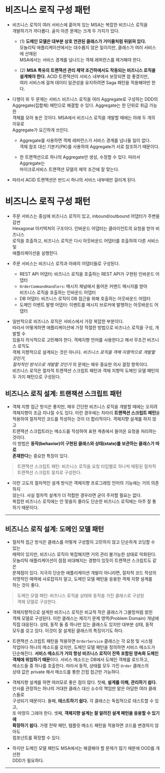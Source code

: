 # 비즈니스 로직 구성 패턴

- 비즈니스 로직이 여러 서비스에 흩어져 있는 MSA는 복잡한 비즈니스 로직을  
  개발하기가 까다롭다. 골치 아픈 문제는 크게 두 가지가 있다.

  - (1) **도메인 모델은 대부분 상호 연관된 클래스가 거미줄처럼 뒤얽혀 있다.**  
    모놀리틱 애플리케이션에서는 대수롭지 않은 일이지만, 클래스가 여러 서비스에 산재된  
    MSA에서는 서비스 경계를 넘나드는 객체 레퍼런스를 제거해야 한다.

  - (2) **MSA 특유의 트랜잭션 관리 제약 조건하에서도 작동되는 비즈니스 로직을**  
    **설계해야 한다.** ACID 트랜잭션이 서비스 내부에서 보장되면 참 좋겠지만,  
    여러 서비스에 걸쳐 데이터 일관성을 유지하려면 Saga 패턴을 적용해야만 한다.

- 다행이 위 두 문제는 서비스 비즈니스 로직을 여러 Aggregate로 구성하는 DDD의  
  Aggregate(집합체) 패턴으로 해결할 수 있다. Aggregate는 한 단위로 취급 가능한  
  객체를 모아 놓은 것이다. MSA에서 비즈니스 로직을 개발할 때에는 아래 두 개의 이유로  
  Aggregate가 요긴하게 쓰인다.

  - Aggregate를 사용하면 객체 레퍼런스가 서비스 경계를 넘나들 일이 없다.  
    객체 참조 대신 기본키(PK)를 사용하여 Aggregate가 서로 참조하기 때문이다.

  - 한 트랜잭션으로 하나의 Aggregate만 생성, 수정할 수 있다. 따라서 Aggregate는  
    마이크로서비스 트랜잭션 모델의 제약 조건에 잘 맞는다.

- 따라서 ACID 트랜잭션은 반드시 하나의 서비스 내부에만 걸리게 된다.

# 비즈니스 로직 구성 패턴

- 주문 서비스는 중심에 비즈니스 로직이 있고, inbound/outbound 어댑터가 주변을 감싼  
  Hexagonal 아키텍쳐의 구조이다. 인바운드 어댑터는 클라이언트의 요청을 받아 비즈니스  
  로직을 호출하고, 비즈니스 로직은 다시 아웃바운드 어댑터를 호출하여 다른 서비스 및  
  애플리케이션을 실행한다.

- 주문 서비스는 비즈니스 로직과 아래의 어댑터들로 구성된다.

  - REST API 어댑터: 비즈니스 로직을 호출하는 REST API가 구현된 인바운드 어댑터
  - `OrderCommandHandlers`: 메시지 채널에서 들어온 커맨드 메시지를 받아  
    비즈니스 로직을 호출하는 인바운드 어댑터
  - DB 어댑터: 비즈니스 로직이 DB 접근을 위해 호출하는 아웃바운드 어댑터
  - 도메인 이벤트 발행 어댑터: 이벤트를 메시지 브로커에 발행하는 아웃바운드 어댑터

- 일반적으로 비즈니스 로직은 서비스에서 가장 복잡한 부분이다.  
  따라서 어떻게하면 애플리케이션에 가장 적절한 방법으로 비즈니스 로직을 구성, 개발할 수  
  있을지 의식적으로 고민해야 한다. 객체지향 언어를 사용한다고 해서 무조건 비즈니스 로직도  
  객체 지향적으로 설계되는 것은 아니다. _비즈니스 로직을 객체 지향적으로 개발할 것인가,_  
  _절차적인 방식으로 개발할 것인가_ 의 문제는 매우 중요한 의사 결정 항목이다.  
  비즈니스 로직은 절차적 트랜잭션 스크립트 패턴과 객체 지향적 도메인 모델 패턴의  
  두 가지 패턴으로 구성된다.

<h2>비즈니스 로직 설계: 트랜잭션 스크립트 패턴</h2>

- 객체 지향 접근 방식은 좋지만, 매우 간단한 비즈니스 로직을 개발할 때에는 오히려  
  객체지향이 조금 지나칠 수도 있다. 이런 경우에는 차라리 **트랜잭션 스크립트 패턴**을  
  적용하여 절차적인 코드를 작성하는 것이 더 합리적이다. 객체지향 설계를 하지 않고  
  트랜잭션 스크립트라는 메소드를 작성하여 표현 계층에서 들어온 요청을 처리하는 것이다.  
  이 방법은 **동작(behavior)이 구현된 클래스와 상태(state)를 보관하는 클래스가 따로**  
  **존재한다**는 중요한 특징이 있다.

> 트랜잭션 스크립트 패턴: 비즈니스 로직을 요청 타입별로 하나씩 매핑된 절차적  
> 트랜잭션 스크립트 뭉치로 구성한다.

- 이런 고도의 절차적인 설계 방식은 객체지향 프로그래밍 언어의 기능에는 거의 의존하지  
  않는다. 사실 절차적 설계가 더 적합한 경우라면 굳이 주저할 필요는 없다.  
  복잡한 비즈니스 로직에는 안 맞을지 몰라도 단순한 비즈니스 로직에는 아주 잘 통하기 때문이다.

<hr/>

<h2>비즈니스 로직 설계: 도메인 모델 패턴</h2>

- 절차적 접근 방식은 클래스를 어떻게 구성할지 고민하지 않고 단순하게 코딩할 수 있는  
  매력이 있지만, 비즈니스 로직이 복잡해지면 거의 관리 불가능한 상태로 악화된다.  
  모놀리틱 애플리케이션이 점점 비대해지는 경향이 있듯이 트랜잭션 스크립트도 같은  
  문제점이 있다. 지극히 단순한 애플리케이션 개발이 아니라면, 절차적 코드 작성의  
  치명적인 매력에 사로잡히지 말고, 도메인 모델 패턴을 응용한 객체 지향 설계를  
  하는 것이 좋다.

> 도메인 모델 패턴: 비즈니스 로직을 상태와 동작을 가진 클래스로 구성된  
> 객체 모델로 구성한다.

- 객체지향적으로 설계한 비즈니스 로직은 비교적 작은 클래스가 그물망처럼 얽힌  
  객체 모델로 구성된다. 이런 클래스는 제각기 문제 영역(Problem Domain) 개념에  
  직접 대응된다. 상태, 동작 둘 중 하나만 있는 클래스도 있지만 대부분 상태, 동작  
  모두를 갖고 있다. 이것이 잘 설계된 클래스의 특징이기도 하다.

- 트랜잭션 스크립트 패턴을 적용하면 `OrderService` 클래스는 각 요청 및 시스템  
  작업마다 하나의 메소드를 갖지만, 도메인 모델 패턴을 정의하면 서비스 메소드가  
  단순해진다. **서비스 메소드가 거의 항상 비즈니스 로직이 잔뜩 포함된 영속화 도메인**  
  **객체에 위임하기 때문**이다. 서비스 메소드는 DB에서 도메인 객체를 로드하고,  
  메소드들 중 하나를 호출한다. 따라서 동작, 상태를 모두 가진 `Order` 클래스의  
  상태 값은 private 해서 메소드를 통한 간접 접근만 가능하다.

- 객체지향 설계를 하면 여러모로 좋은 점이 많다. 첫째, **설계를 이해, 관리하기 쉽다.**  
  만사를 관장하는 하나의 거대한 클래스 대신 소수의 책임만 맡은 아담한 여러 클래스들로  
  구성되기 때문이다. 둘째, **테스트하기 쉽다.** 각 클래스는 독립적으로 테스트할 수 있고,  
  또 마땅히 그래야 한다. 셋째, **객체지향 설계는 잘 알려진 설계 패턴을 응용할 수 있기에**  
  **확장하기 쉽다.** 가령 전략 패턴, 템플릿 메소드 패턴을 적용하면 코드를 변경하지 않아도  
  컴포넌트를 확장할 수 있다.

- 하지만 도메인 모델 패턴도 MSA에서는 해결해야 할 문제가 많기 때문에 OOD를 개선한  
  DDD가 필요하다.

<hr/>
